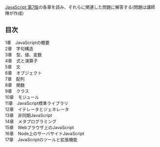 [JavaScript 第7版](https://www.amazon.co.jp/JavaScript-%E7%AC%AC7%E7%89%88-David-Flanagan/dp/4873119707)の各章を読み、それらに関連した問題に解答する(問題は講師陣が作成)  

## 目次
1章　JavaScriptの概要  
2章　字句構造  
3章　型、値、変数  
4章　式と演算子  
5章　文  
6章　オブジェクト  
7章　配列  
8章　関数  
9章　クラス  
10章　モジュール  
11章　JavaScript標準ライブラリ  
12章　イテレータとジェネレータ  
13章　非同期JavaScript  
14章　メタプログラミング  
15章　Webブラウザ上のJavaScript  
16章　Node上のサーバサイドJavaScript  
17章　JavaScriptのツールと拡張機能  

